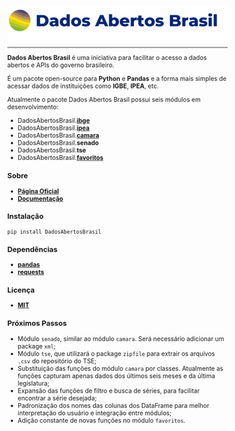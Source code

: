 <div align="center">
  <img src="https://raw.githubusercontent.com/GusFurtado/DadosAbertosBrasil/master/assets/logo.png"><br>
</div>

---

**Dados Abertos Brasil** é uma iniciativa para facilitar o acesso a dados abertos e APIs do governo brasileiro.

É um pacote open-source para **Python** e **Pandas** e a forma mais simples de acessar dados de instituições como **IGBE**, **IPEA**, etc.

Atualmente o pacote Dados Abertos Brasil possui seis módulos em desenvolvimento:

- DadosAbertosBrasil.**[ibge](https://www.gustavofurtado.com/doc.html#SessaoIBGE)**
- DadosAbertosBrasil.**[ipea](https://www.gustavofurtado.com/doc.html#SessaoIPEA)**
- DadosAbertosBrasil.**[camara](https://www.gustavofurtado.com/doc.html#SessaoCamara)**
- DadosAbertosBrasil.**senado**
- DadosAbertosBrasil.**tse**
- DadosAbertosBrasil.**[favoritos](https://www.gustavofurtado.com/doc.html#SessaoFavoritos)**

### Sobre
- **[Página Oficial](https://www.gustavofurtado.com/dab.html)**
- **[Documentação](https://www.gustavofurtado.com/doc.html)**

### Instalação
```
pip install DadosAbertosBrasil
```

### Dependências
- **[pandas](https://pandas.pydata.org/)**
- **[requests](https://requests.readthedocs.io/en/master/)**

### Licença
- **[MIT](LICENSE)**

### Próximos Passos
- Módulo `senado`, similar ao módulo `camara`. Será necessário adicionar um package `xml`;
- Módulo `tse`, que utilizará o package `zipfile` para extrair os arquivos `.csv` do repositório do TSE;
- Substituição das funções do módulo `camara` por classes. Atualmente as funções capturam apenas dados dos últimos seis meses e da última legislatura;
- Expansão das funções de filtro e busca de séries, para facilitar encontrar a série desejada;
- Padronização dos nomes das colunas dos DataFrame para melhor interpretação do usuário e integração entre módulos;
- Adição constante de novas funções no módulo `favoritos`.